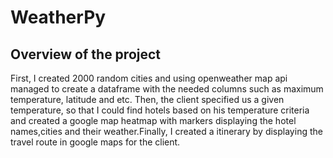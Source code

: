 # WeatherPy

## Overview of the project

First, I created 2000 random cities and using openweather map api managed to create a dataframe with the needed columns such as maximum temperature, latitude and etc. Then, the client specified us a given temperature, so that I could find hotels based on his temperature criteria and created a google map heatmap with markers displaying the hotel names,cities and their weather.Finally, I created a itinerary by displaying the travel route in google maps for the client.
